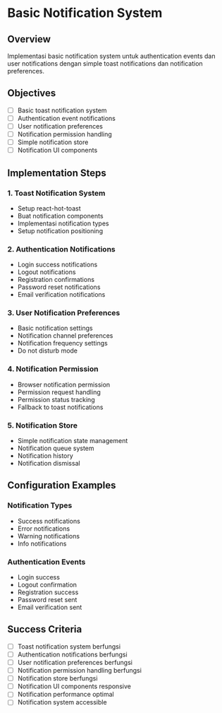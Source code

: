 # Basic Notification System

## Overview
Implementasi basic notification system untuk authentication events dan user notifications dengan simple toast notifications dan notification preferences.

## Objectives
- [ ] Basic toast notification system
- [ ] Authentication event notifications
- [ ] User notification preferences
- [ ] Notification permission handling
- [ ] Simple notification store
- [ ] Notification UI components

## Implementation Steps

### 1. Toast Notification System
- Setup react-hot-toast
- Buat notification components
- Implementasi notification types
- Setup notification positioning

### 2. Authentication Notifications
- Login success notifications
- Logout notifications
- Registration confirmations
- Password reset notifications
- Email verification notifications

### 3. User Notification Preferences
- Basic notification settings
- Notification channel preferences
- Notification frequency settings
- Do not disturb mode

### 4. Notification Permission
- Browser notification permission
- Permission request handling
- Permission status tracking
- Fallback to toast notifications

### 5. Notification Store
- Simple notification state management
- Notification queue system
- Notification history
- Notification dismissal

## Configuration Examples

### Notification Types
- Success notifications
- Error notifications
- Warning notifications
- Info notifications

### Authentication Events
- Login success
- Logout confirmation
- Registration success
- Password reset sent
- Email verification sent

## Success Criteria
- [ ] Toast notification system berfungsi
- [ ] Authentication notifications berfungsi
- [ ] User notification preferences berfungsi
- [ ] Notification permission handling berfungsi
- [ ] Notification store berfungsi
- [ ] Notification UI components responsive
- [ ] Notification performance optimal
- [ ] Notification system accessible
